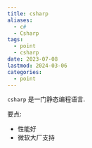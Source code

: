 ```yaml
---
title: csharp
aliases:
  - c#
  - Csharp
tags:
  - point
  - csharp
date: 2023-07-08
lastmod: 2024-03-06
categories:
  - point
---
```


`csharp` 是一门静态编程语言.

要点:

- 性能好
- 微软大厂支持
